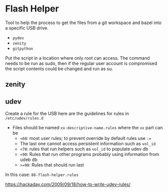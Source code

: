# Flash Helper

Tool to help the process to get the files from a git workspace and
bazel into a specific USB drive.

- `pydev`
- `zenity`
- `gitpython`

Put the script in a location where only root can access. The command needs to
be run as sudo, then if the regular user account is compromised the script
contents could be changed and run as su.

## zenity

## udev

Create a rule for the USB here are the guidelines for rules in `/etc/udev/rules.d`

* Files should be named `xx-descriptive-name.rules` where the `xx` part can be
  * `<60`: most user rules; to prevent override by default rules use `:=`
  * The last one cannot access persistent information such as `vol_id`
  * `<70`: rules that run helpers such as `vol_id` to populate udev db
  * `<90`: Rules that run other programs probably using information from udeb db
  * `>=90`: Rules that should run last

In this case: `88-flash-helper.rules`



https://hackaday.com/2009/09/18/how-to-write-udev-rules/